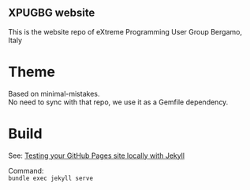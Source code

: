 ## XPUGBG website

This is the website repo of eXtreme Programming User Group Bergamo, Italy

# Theme
Based on minimal-mistakes.  
No need to sync with that repo, we use it as a Gemfile dependency.  

# Build
See: [Testing your GitHub Pages site locally with Jekyll](https://help.github.com/en/github/working-with-github-pages/testing-your-github-pages-site-locally-with-jekyll)  

Command:  
`bundle exec jekyll serve`  
